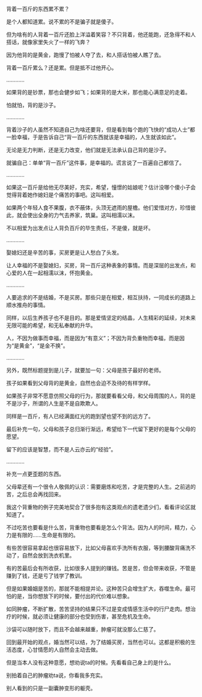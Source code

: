 



背着一百斤的东西累不累？

是个人都知道累。说不累的不是骗子就是傻子。

但为啥有的人背着一百斤还脸上洋溢着笑容？不只背着，他还能跑，还急得不和人搭话，就像家里失火了一样的飞奔？

因为他背的是黄金，跑慢了怕被人夺了去，和人搭话怕被人瞧了去。

背着一百斤累么？还是累。但是抵不过他开心。

…………

如果背的是钞票，那也会健步如飞；如果背的是大米，那也能心满意足的走着。

怕就怕，背的是沙子。

…………

背着沙子的人虽然不知道自己为啥还要背，但是看到每个跑的飞快的“成功人士”都一脸幸福，于是告诉自己“背一百斤的东西就该是幸福的，人生就该如此”。

无论是无力判断，还是无力改变，他们就是无法承认自己背的是沙子。

就骗自己：单单“背一百斤”这件事，是幸福的。谎言说了一百遍自己都信了。

…………

如果这一百斤是给他无尽美好，充实，希望，憧憬的姑娘呢？估计没哪个傻小子会觉得背着她作媳妇是个痛苦的事吧。这叫相爱。

如果两个年轻人食不果腹，衣不蔽体，头顶无遮雨的屋檐。他们爱惜对方，珍惜彼此，就会使出全身的力气去养家，筑巢。这叫相濡以沫。

不以相爱为出发点让人背负百斤的毕生责任，不是傻，就是坏。

…………

娶媳妇还是辛苦的事，买房更是让人愁白了头发。

让人幸福的不是娶媳妇，买房，背一百斤这种表象的事情。而是深层的出发点，和心爱的人在一起相濡以沫，怀抱黄金。

…………

人要追求的不是结婚，不是买房。那些只是在相爱，相互扶持，一同成长的道路上顺水推舟的事情。

同样，以后生养孩子也不是目的。那是爱情坚定的结晶，人生精彩的延续，对未来无限可能的希望，和无私奉献的升华。

人，不因为做事而幸福，而是因为“有意义”；不因为背负重物而幸福，而是因为“是黄金”，“是金不换”。

…………

另外，既然标题提到是儿子，就要加一句：父母是孩子最好的老师。

孩子如果看到父母背的是黄金，自然也会迫不及待的有样学样。

如果孩子非常不愿意仿照父母的行为，那就要看看父母，和父母周围的人，背的是不是沙子，所谓的人生是不是自欺欺人。

同样是一百斤，有人已经满面红光的跑到望也望不到的远方了。

  


最后补充一句，父母和孩子总归渐行渐远，希望给下一代留下更好的是每个父母的愿望。

留下的应该是智慧，而不是人云亦云的“经验”。

…………

补充一点更歪题的东西。

父母辈还有一个很令人敬佩的认识：需要磨炼和吃苦，才是完整的人生。之前逃的苦，之后总会再找回来。

我这个背重物的例子完美地契合了很多抱有这类观点的遗老遗少们，看看评论区就知道了。

不过吃苦也要看是什么苦，背重物也要看是怎么个背法。因为人的时间，精力，心力是有限的……生命是有限的。

有些苦很容易拿起也很容易放下，比如父母喜欢手洗所有衣服，等到腰酸背痛洗不动了，自然会放到洗衣机里。

有的苦最后会有所收获，比如很多人提到的赚钱。苦是苦，但会带来收获，不管是赚到了钱，还是亏了钱学了教训。

但是如果婚姻是苦的，那就不能相提并论。这种苦只会增生扩大，吞噬生命。最可怕的是，当你想放下的时候，要付出的代价难以想象。

如同肿瘤，不断扩散，苦苦坚持的结果只不过是变成情感生活中的行尸走肉。想治疗的时候，就必须让健康的部分也受到伤害，甚至危机及生命。

沙袋可以随时放下，而且不会越来越重，肿瘤可就没那么仁慈了。

回到最开始的观点，婚当然可以结，为了结婚买房，当然也可以。这都是积极的生活态度，心甘情愿的人自然会主动去做。

但是当本人没有这种意愿，想劝说ta的时候。先看看自己身上的是什么。

别拍着自己的肿瘤劝ta说，你看我多充实。

别人看到的只是一副囊肿变形的躯壳。





